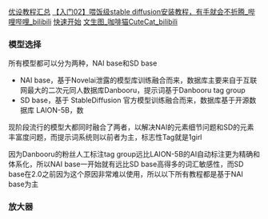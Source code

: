 [优设教程汇总](https://www.uisdc.com/stable-diffusion#post_download)
[【入门02】喂饭级stable diffusion安装教程，有手就会不折腾\_哔哩哔哩\_bilibili](https://www.bilibili.com/video/BV1NX4y1Q7MH/?spm_id_from=333.788&amp%3Bvd_source=7e86aff88430dc49c39de082d6a0f147&vd_source=81223299ca5d449a34daaab3e1102d1d)
[快速开始](https://www.yuque.com/token-ykl9o/uwq500/mroy7dgq5p9ztg3s)
[文生图_咖啡猫CuteCat_bilibili](https://www.bilibili.com/video/BV1PL411U7ox/?spm_id_from=pageDriver&vd_source=81223299ca5d449a34daaab3e1102d1d)

### 模型选择

所有模型都可以分为两种，NAI base和SD base

-   NAI base，基于Novelai泄露的模型库训练融合而来，数据库主要来自于互联网最大的二次元同人数据库Danbooru，提示词基于Danbooru tag group
-   SD base，基于 StableDiffusion 官方模型训练融合而来，数据库基于开源数据库 LAION-5B，数


现阶段流行的模型大都同时融合了两者，以解决NAI的元素细节问题和SD的元素丰富度问题，而提示词系统则以前者为主，标志性Tag就是1girl

因为Danbooru的粉丝人工标注tag group远比LAION-5B的AI自动标注更为精确和体系化，所以NAI base一开始就有远比SD base高得多的词汇敏感性，而SD base在2.0之前因为这个原因非常难以使用，所以以下所有教程都是基于NAI base为主



### 放大器